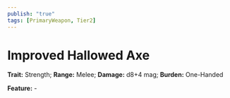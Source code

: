 ```yaml
---
publish: "true"
tags: [PrimaryWeapon, Tier2]
---
```

# Improved Hallowed Axe

**Trait:** Strength; **Range:** Melee; **Damage:** d8+4 mag; **Burden:** One-Handed

**Feature:** -
